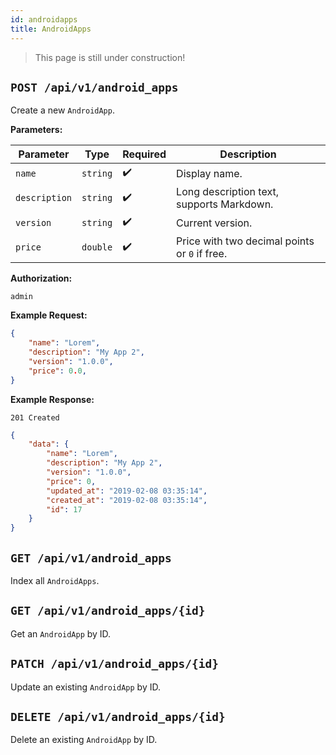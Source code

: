 ```yaml
---
id: androidapps
title: AndroidApps
---
```


> This page is still under construction!

## `POST /api/v1/android_apps`

Create a new `AndroidApp`.

**Parameters:**

| Parameter     | Type     | Required | Description                                   |
| ------------- | -------- | -------- | --------------------------------------------- |
| `name`        | `string` | ✔️       | Display name.                                 |
| `description` | `string` | ✔️       | Long description text, supports Markdown.     |
| `version`     | `string` | ✔️       | Current version.                              |
| `price`       | `double` | ✔️       | Price with two decimal points or `0` if free. |

**Authorization:**

`admin`

**Example Request:**

```json
{
    "name": "Lorem",
    "description": "My App 2",
    "version": "1.0.0",
    "price": 0.0,
}
```

**Example Response:**

```http
201 Created
```

```json
{
    "data": {
        "name": "Lorem",
        "description": "My App 2",
        "version": "1.0.0",
        "price": 0,
        "updated_at": "2019-02-08 03:35:14",
        "created_at": "2019-02-08 03:35:14",
        "id": 17
    }
}
```

## `GET /api/v1/android_apps`

Index all `AndroidApps`.

## `GET /api/v1/android_apps/{id}`

Get an `AndroidApp` by ID.

## `PATCH /api/v1/android_apps/{id}`

Update an existing `AndroidApp` by ID.

## `DELETE /api/v1/android_apps/{id}`

Delete an existing `AndroidApp` by ID.
